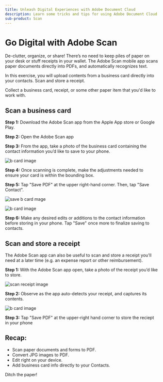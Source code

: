 ```yaml
---
title: Unleash Digital Experiences with Adobe Document Cloud
description: Learn some tricks and tips for using Adobe Document Cloud
sub-product: Scan
---
```


# Go Digital with Adobe Scan

De-clutter, organize, or share! There’s no need to keep piles of paper on your desk or stuff receipts in your wallet. The Adobe Scan mobile app scans paper documents directly into PDFs, and automatically recognizes text.

In this exercise, you will upload contents from a business card directly into your contacts. Scan and store a receipt.

Collect a business card, receipt, or some other paper item that you'd like to work with.

## Scan a business card

**Step 1:** Download the Adobe Scan app from the Apple App store or Google Play.

**Step 2:** Open the Adobe Scan app

**Step 3:** From the app, take a photo of the business card containing the contact information you’d like to save to your phone.

![b card image](assets/scanbcard.png)


**Step 4:** Once scanning is complete, make the adjustments needed to ensure your card is within the bounding box.

**Step 5:** Tap "Save PDF" at the upper right-hand corner. Then, tap "Save Contact".


![save b card mage](assets/savecontact.jpg)

![b card image](assets/savecontact.png)

**Step 6:** Make any desired edits or additions to the contact information before storing in your phone. Tap "Save" once more to finalize saving to contacts.

## Scan and store a receipt

The Adobe Scan app can also be useful to scan and store a receipt you'll need at a later time (e.g. an expense report or other reimbursement).

**Step 1:** With the Adobe Scan app open, take a photo of the receipt you’d like to store.

![scan receipt image](assets/scanreceipt.png)


**Step 2:** Observe as the app auto-detects your receipt, and captures its contents.

![b card image](assets/receiptoutput.jpg)

**Step 3:** Tap "Save PDF" at the upper-right hand corner to store the reciept in your phone


## Recap:

* Scan paper documents and forms to PDF.
* Convert JPG images to PDF.
* Edit right on your device. 
* Add business card info directly to your Contacts. 

Ditch the paper!